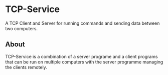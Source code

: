 # TCP-Service
 A TCP Client and Server for running commands and sending data between two computers.
## About
TCP-Service is a combination of a server programe and a client programs that can be run on multiple computers with the server programme managing the clients remotely.
